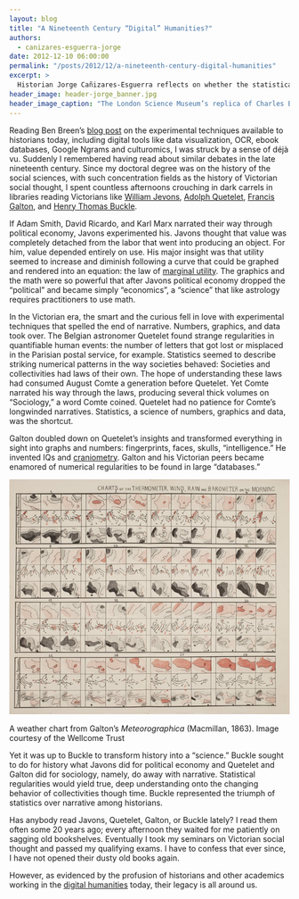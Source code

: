 ```yaml
---
layout: blog
title: "A Nineteenth Century “Digital” Humanities?"
authors:
  - canizares-esguerra-jorge
date: 2012-12-10 06:00:00
permalink: "/posts/2012/12/a-nineteenth-century-digital-humanities"
excerpt: >
  Historian Jorge Cañizares-Esguerra reflects on whether the statistical methods of nineteenth-century political economists can be regarded as digital humanities <em>avant la lettre</em>.
header_image: header-jorge_banner.jpg
header_image_caption: "The London Science Museum’s replica of Charles Babbage’s “Difference Engine #2,” (1847-9), one of the earliest mechanical computers."
---
```

Reading Ben Breen’s [blog post](https://theappendix.net/blog/2012/11/tempora-mutantur:-between-experimental-and-narrative-history) on the experimental techniques available to historians today, including  digital tools like data visualization, OCR, ebook databases, Google Ngrams and culturomics, I was struck by a sense of déjà vu. Suddenly I remembered having read about similar debates in the late nineteenth century. Since my doctoral degree was on the history of the social sciences, with such concentration fields as the history of Victorian social thought,  I spent countless afternoons crouching in dark carrels in libraries reading Victorians like [William Jevons](http://en.wikipedia.org/wiki/Jevons_paradox), [Adolph Quetelet](http://en.wikipedia.org/wiki/Adolphe_Quetelet), [Francis Galton](http://en.wikipedia.org/wiki/Francis_Galton), and [Henry Thomas Buckle](http://web.inter.nl.net/hcc/rekius/buckle.htm).
 
If Adam Smith, David Ricardo, and Karl Marx narrated their way through political economy, Javons experimented his. Javons thought that value was completely detached from the labor that went into producing an object. For him, value depended entirely on use. His major insight was that utility seemed to increase and diminish following a curve that could be graphed and rendered into an equation: the law of [marginal utility](http://en.wikipedia.org/wiki/Marginal_utility).  The graphics and the math were so powerful that after Javons political economy dropped the “political” and became simply “economics”, a “science” that like astrology requires practitioners to use math.
 
In the Victorian era, the smart and the curious fell in love with experimental techniques that spelled the end of narrative. Numbers, graphics, and data took over. The Belgian astronomer Quetelet found strange regularities in quantifiable human events: the number of letters that got lost or misplaced in the Parisian postal service, for example. Statistics seemed to describe striking numerical patterns in the way societies behaved: Societies and collectivities  had laws of their own. The hope of understanding these laws had consumed August Comte a generation before Quetelet.  Yet Comte narrated his way through the laws, producing several thick volumes on “Sociology,” a word Comte coined. Quetelet had no patience for Comte’s longwinded narratives. Statistics, a science of numbers, graphics and data, was the shortcut.
 
Galton doubled down on Quetelet’s  insights and transformed everything in sight into graphs and numbers: fingerprints, faces, skulls, “intelligence.” He invented IQs and [craniometry](http://en.wikipedia.org/wiki/Anthropometry#Craniometry_and_paleoanthropology). Galton and his Victorian peers became enamored of numerical regularities to be found in large “databases.”

<div class="inline-image">
  <a class="fancybox" href="/images/blog/2012/12/galton-weather-large.jpg">
    <img src="/images/blog/2012/12/galton-weather-medium.jpg" width="640" alt="FBI memo" />
  </a>
  <p class="caption">
    A weather chart from Galton’s <em>Meteorographica</em> (Macmillan, 1863).
    <span class="credit">
      Image courtesy of the Wellcome Trust
    </span>
  </p>
</div>
 
Yet it was up to Buckle to transform history into a “science.” Buckle sought to do for history what Javons did for political economy and Quetelet and Galton did for sociology, namely,  do away with narrative. Statistical regularities would yield true, deep understanding onto the changing behavior of collectivities though time. Buckle represented the triumph of statistics over narrative among historians.
 
Has anybody read Javons, Quetelet, Galton, or Buckle lately?  I read them often some 20 years ago; every afternoon they waited for me patiently on sagging old bookshelves. Eventually I took my seminars on Victorian social thought and passed my qualifying exams. I have to confess that ever since,  I have not opened their dusty old books again.

However, as evidenced by the profusion of historians and other academics working in the [digital humanities](http://digitalhumanitiesnow.org/) today, their legacy is all around us.
